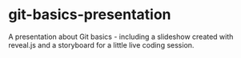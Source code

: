 # git-basics-presentation
A presentation about Git basics - including a slideshow created with reveal.js and a storyboard for a little live coding session.
